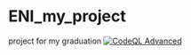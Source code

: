 # ENI_my_project
project for my graduation 
[![CodeQL Advanced](https://github.com/Netsponge/ENI_my_project/actions/workflows/codeql.yml/badge.svg)](https://github.com/Netsponge/ENI_my_project/actions/workflows/codeql.yml)
